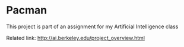 # Pacman
This project is part of an assignment for my Artificial Intelligence class


Related link: http://ai.berkeley.edu/project_overview.html
